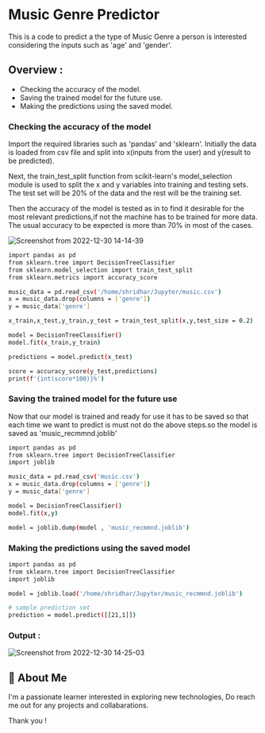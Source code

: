 
# Music Genre Predictor

This is a code to predict a the type of Music Genre a person is interested considering the inputs such as 'age' and 'gender'.


## Overview : 

 - Checking the accuracy of the model.
 - Saving the trained model for the future use.
 - Making the predictions using the saved model.


### Checking the accuracy of the model

Import the required libraries such as 'pandas' and 'sklearn'. Initially the data is loaded from csv file and split into x(inputs from the user) and y(result to be predicted).

Next, the train_test_split function from scikit-learn's model_selection module is used to split the x and y variables into training and testing sets. The test set will be 20% of the data and the rest will be the training set.

Then the accuracy of the model is tested as in to find it desirable for the most relevant predictions,if not the machine has to be trained for more data. The usual accuracy to be expected is more than 70% in most of the cases.

![Screenshot from 2022-12-30 14-14-39](https://user-images.githubusercontent.com/116273227/210052033-33fc6945-3b1d-402f-93c0-a9d1ae344a49.png)

```bash
import pandas as pd
from sklearn.tree import DecisionTreeClassifier
from sklearn.model_selection import train_test_split
from sklearn.metrics import accuracy_score

music_data = pd.read_csv('/home/shridhar/Jupyter/music.csv')
x = music_data.drop(columns = ['genre'])
y = music_data['genre']

x_train,x_test,y_train,y_test = train_test_split(x,y,test_size = 0.2)

model = DecisionTreeClassifier()
model.fit(x_train,y_train)

predictions = model.predict(x_test)

score = accuracy_score(y_test,predictions)
print(f'{int(score*100)}%')
```
### Saving the trained model for the future use

Now that our model is trained and ready for use it has to be saved so that each time we want to predict is must not do the above steps.so the model is saved as 'music_recmmnd.joblib'

```bash
import pandas as pd
from sklearn.tree import DecisionTreeClassifier
import joblib

music_data = pd.read_csv('music.csv')
x = music_data.drop(columns = ['genre'])
y = music_data['genre']

model = DecisionTreeClassifier()
model.fit(x,y)

model = joblib.dump(model , 'music_recmmnd.joblib')
```

### Making the predictions using the saved model

```bash
import pandas as pd
from sklearn.tree import DecisionTreeClassifier
import joblib

model = joblib.load('/home/shridhar/Jupyter/music_recmmnd.joblib')

# sample prediction set
prediction = model.predict([[21,1]])
```
### Output : 

![Screenshot from 2022-12-30 14-25-03](https://user-images.githubusercontent.com/116273227/210052459-7a235e33-f530-4cee-94ad-fbd8b2fdbcdc.png)


## 🚀 About Me
I'm a passionate learner interested in exploring new technologies, Do reach me out for any projects and collabarations.

  Thank you !

